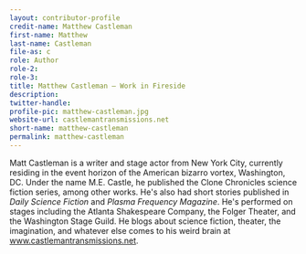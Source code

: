 ```yaml
---
layout: contributor-profile
credit-name: Matthew Castleman
first-name: Matthew
last-name: Castleman
file-as: c
role: Author
role-2:
role-3:
title: Matthew Castleman — Work in Fireside
description:
twitter-handle:
profile-pic: matthew-castleman.jpg
website-url: castlemantransmissions.net
short-name: matthew-castleman
permalink: matthew-castleman
---
```

Matt Castleman is a writer and stage actor from New York City, currently residing in the event horizon of the American bizarro vortex, Washington, DC. Under the name M.E. Castle, he published the Clone Chronicles science fiction series, among other works. He's also had short stories published in _Daily Science Fiction_ and _Plasma Frequency Magazine_. He's performed on stages including the Atlanta Shakespeare Company, the Folger Theater, and the Washington Stage Guild. He blogs about science fiction, theater, the imagination, and whatever else comes to his weird brain at www.castlemantransmissions.net.
